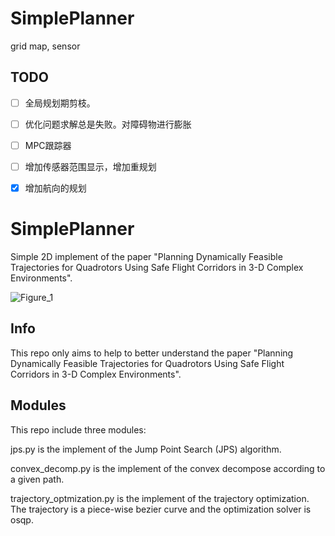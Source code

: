 # SimplePlanner
grid map, sensor

## TODO
- [ ] 全局规划期剪枝。
- [ ] 优化问题求解总是失败。对障碍物进行膨胀
- [ ] MPC跟踪器
- [ ] 增加传感器范围显示，增加重规划
- [X] 增加航向的规划


# SimplePlanner

Simple 2D implement of the paper "Planning Dynamically Feasible Trajectories for Quadrotors Using Safe Flight Corridors in 3-D Complex Environments".

![Figure_1](https://github.com/flztiii/SimplePlanner/assets/20518317/2f69f54d-410c-457e-85da-5737f74196cd)

## Info

This repo only aims to help to better understand the paper "Planning Dynamically Feasible Trajectories for Quadrotors Using Safe Flight Corridors in 3-D Complex Environments".

## Modules

This repo include three modules:

jps.py is the implement of the Jump Point Search (JPS) algorithm.

convex_decomp.py is the implement of the convex decompose according to a given path.

trajectory_optmization.py is the implement of the trajectory optimization. The trajectory is a piece-wise bezier curve and the optimization solver is osqp.
